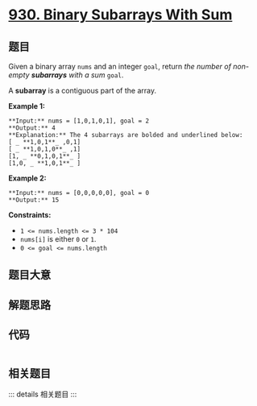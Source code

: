 # [930. Binary Subarrays With Sum](https://leetcode.com/problems/binary-subarrays-with-sum)

## 题目

Given a binary array `nums` and an integer `goal`, return _the number of non-
empty **subarrays** with a sum_ `goal`.

A **subarray** is a contiguous part of the array.



**Example 1:**

    
    
    **Input:** nums = [1,0,1,0,1], goal = 2
    **Output:** 4
    **Explanation:** The 4 subarrays are bolded and underlined below:
    [ _ **1,0,1**_ ,0,1]
    [ _ **1,0,1,0**_ ,1]
    [1, _ **0,1,0,1**_ ]
    [1,0, _ **1,0,1**_ ]
    

**Example 2:**

    
    
    **Input:** nums = [0,0,0,0,0], goal = 0
    **Output:** 15
    



**Constraints:**

  * `1 <= nums.length <= 3 * 104`
  * `nums[i]` is either `0` or `1`.
  * `0 <= goal <= nums.length`


## 题目大意

## 解题思路

## 代码

```javascript

```

## 相关题目

::: details 相关题目
:::
